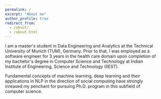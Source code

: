 ```yaml
---
permalink: /
excerpt: "About me"
author_profile: true
redirect_from: 
  - /about/
  - /about.html
---
```


I am a master's student in Data Engineering and Analytics at the Technical University of Munich (TUM), Germany. Prior to that, I was employed as a software engineer for 3 years in the health care domain upon completion of my bachelor's degree in Computer Science and Technology at Indian Institute of Engineering, Science and Technology (IIEST).

Fundamental concepts of machine learning, deep learning and their applications in NLP in the direction of social computing have strongly inreased my penchant for pursuing Ph.D. program in this subfield of computer science.
